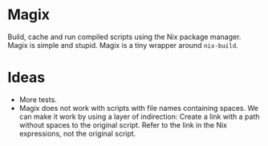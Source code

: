 
# Magix

Build, cache and run compiled scripts using the Nix package manager. Magix is
simple and stupid. Magix is a tiny wrapper around `nix-build`.


# Ideas

-   More tests.
-   Magix does not work with scripts with file names containing spaces. We can
    make it work by using a layer of indirection: Create a link with a path
    without spaces to the original script. Refer to the link in the Nix
    expressions, not the original script.

